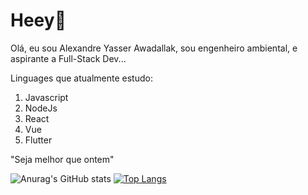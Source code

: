 # Heey👋
Olá, eu sou  Alexandre Yasser Awadallak, sou engenheiro ambiental, e aspirante a Full-Stack Dev... 

Linguages que atualmente estudo: 

 1. Javascript
 2. NodeJs
 3. React
 4. Vue
 5. Flutter

"Seja melhor que ontem"

![Anurag's GitHub stats](https://github-readme-stats.vercel.app/api?username=aawadallak&count_private=true&theme=gradient)
[![Top Langs](https://github-readme-stats.vercel.app/api/top-langs/?username=aawadallak&layout=compact&theme=gradient)](https://github.com/anuraghazra/github-readme-stats)
